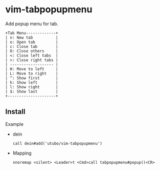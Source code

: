 # vim-tabpopupmenu

Add popup menu for tab.

```text
+Tab Menu-------------+
| n: New tab          |
| o: Open tab         |
| c: Close tab        |
| O: Close others     |
| <: Close left tabs  |
| >: Close right tabs |
| ------------------- |
| H: Move to left     |
| L: Move to right    |
| ^: Show first       |
| h: Show left        |
| l: Show right       |
| $: Show last        |
+---------------------+
```

## Install

Example

- dein
  ```vim
  call dein#add('utubo/vim-tabpopupmenu')
  ```

- Mapping
  ```vim
  nnoremap <silent> <Leader>t <Cmd>call tabpopupmenu#popup()<CR>
  ```

